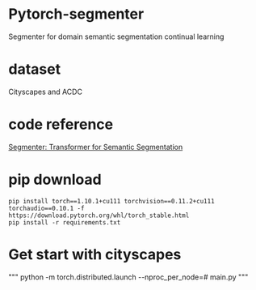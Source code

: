 # Pytorch-segmenter
Segmenter for domain semantic segmentation continual learning 

# dataset
Cityscapes and ACDC

# code reference
[Segmenter: Transformer for Semantic Segmentation](https://github.com/rstrudel/segmenter/tree/master)

# pip download
```
pip install torch==1.10.1+cu111 torchvision==0.11.2+cu111 torchaudio==0.10.1 -f https://download.pytorch.org/whl/torch_stable.html
pip install -r requirements.txt
```

# Get start with cityscapes
"""
python -m torch.distributed.launch --nproc_per_node=#   main.py
"""
